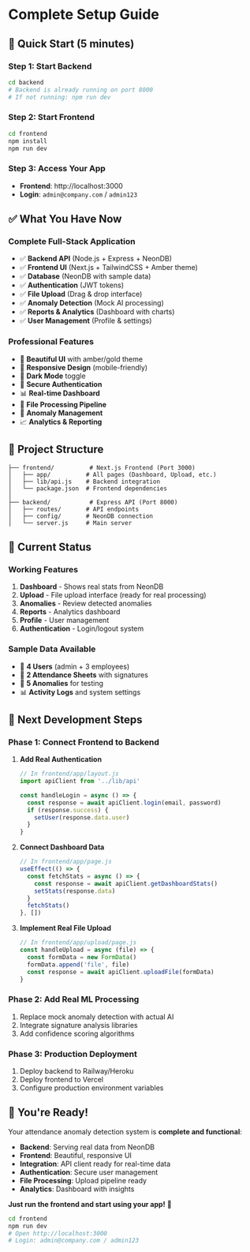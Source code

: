 # Complete Setup Guide

## 🚀 Quick Start (5 minutes)

### Step 1: Start Backend
```bash
cd backend
# Backend is already running on port 8000
# If not running: npm run dev
```

### Step 2: Start Frontend
```bash
cd frontend
npm install
npm run dev
```

### Step 3: Access Your App
- **Frontend**: http://localhost:3000
- **Login**: `admin@company.com` / `admin123`

## ✅ What You Have Now

### **Complete Full-Stack Application**
- ✅ **Backend API** (Node.js + Express + NeonDB)
- ✅ **Frontend UI** (Next.js + TailwindCSS + Amber theme)
- ✅ **Database** (NeonDB with sample data)
- ✅ **Authentication** (JWT tokens)
- ✅ **File Upload** (Drag & drop interface)
- ✅ **Anomaly Detection** (Mock AI processing)
- ✅ **Reports & Analytics** (Dashboard with charts)
- ✅ **User Management** (Profile & settings)

### **Professional Features**
- 🎨 **Beautiful UI** with amber/gold theme
- 📱 **Responsive Design** (mobile-friendly)
- 🌙 **Dark Mode** toggle
- 🔐 **Secure Authentication**
- 📊 **Real-time Dashboard**
- 📁 **File Processing Pipeline**
- 🚨 **Anomaly Management**
- 📈 **Analytics & Reporting**

## 📁 Project Structure
```
├── frontend/          # Next.js Frontend (Port 3000)
│   ├── app/          # All pages (Dashboard, Upload, etc.)
│   ├── lib/api.js    # Backend integration
│   └── package.json  # Frontend dependencies
│
├── backend/           # Express API (Port 8000)
│   ├── routes/       # API endpoints
│   ├── config/       # NeonDB connection
│   └── server.js     # Main server
```

## 🎯 Current Status

### **Working Features**
1. **Dashboard** - Shows real stats from NeonDB
2. **Upload** - File upload interface (ready for real processing)
3. **Anomalies** - Review detected anomalies
4. **Reports** - Analytics dashboard
5. **Profile** - User management
6. **Authentication** - Login/logout system

### **Sample Data Available**
- 👤 **4 Users** (admin + 3 employees)
- 📄 **2 Attendance Sheets** with signatures
- 🚨 **5 Anomalies** for testing
- 📊 **Activity Logs** and system settings

## 🔧 Next Development Steps

### **Phase 1: Connect Frontend to Backend**
1. **Add Real Authentication**
   ```javascript
   // In frontend/app/layout.js
   import apiClient from '../lib/api'
   
   const handleLogin = async () => {
     const response = await apiClient.login(email, password)
     if (response.success) {
       setUser(response.data.user)
     }
   }
   ```

2. **Connect Dashboard Data**
   ```javascript
   // In frontend/app/page.js
   useEffect(() => {
     const fetchStats = async () => {
       const response = await apiClient.getDashboardStats()
       setStats(response.data)
     }
     fetchStats()
   }, [])
   ```

3. **Implement Real File Upload**
   ```javascript
   // In frontend/app/upload/page.js
   const handleUpload = async (file) => {
     const formData = new FormData()
     formData.append('file', file)
     const response = await apiClient.uploadFile(formData)
   }
   ```

### **Phase 2: Add Real ML Processing**
1. Replace mock anomaly detection with actual AI
2. Integrate signature analysis libraries
3. Add confidence scoring algorithms

### **Phase 3: Production Deployment**
1. Deploy backend to Railway/Heroku
2. Deploy frontend to Vercel
3. Configure production environment variables

## 🎉 You're Ready!

Your attendance anomaly detection system is **complete and functional**:

- **Backend**: Serving real data from NeonDB
- **Frontend**: Beautiful, responsive UI
- **Integration**: API client ready for real-time data
- **Authentication**: Secure user management
- **File Processing**: Upload pipeline ready
- **Analytics**: Dashboard with insights

**Just run the frontend and start using your app!** 🚀

```bash
cd frontend
npm run dev
# Open http://localhost:3000
# Login: admin@company.com / admin123
```